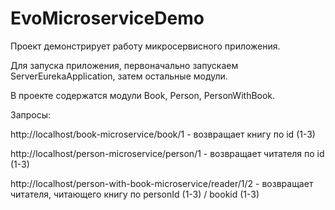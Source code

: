 # EvoMicroserviceDemo
Проект демонстрирует работу микросервисного приложения.

Для запуска приложения, первоначально запускаем ServerEurekaApplication, затем остальные модули.

В проекте содержатся модули Book, Person, PersonWithBook.

Запросы:

http://localhost/book-microservice/book/1 - возвращает книгу по id (1-3)

http://localhost/person-microservice/person/1 - возвращает читателя по id (1-3)

http://localhost/person-with-book-microservice/reader/1/2 - возвращает читателя, читающего книгу по personId (1-3) / bookid (1-3) 
